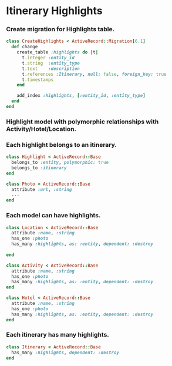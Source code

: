 
# Itinerary Highlights

### Create migration for Highlights table.
```ruby
class CreateHighlights < ActiveRecord::Migration[6.1]
  def change
    create_table :highlights do |t|
      t.integer :entity_id
      t.string  :entity_type
      t.text    :description
      t.references :Itinerary, null: false, foreign_key: true
      t.timestamps
    end

    add_index :highlights, [:entity_id, :entity_type]
  end
end
```


### Highlight model with polymorphic relationships with Activity/Hotel/Location.
### Each highlight belongs to an itinerary.
``` ruby
class Highlight < ActiveRecord::Base
  belongs_to :entity, polymorphic: true
  belongs_to :itinerary
end
```


``` ruby
class Photo < ActiveRecord::Base
  attribute :url, :string
  ...
end
```
### Each model can have highlights.
``` ruby
class Location < ActiveRecord::Base
  attribute :name, :string
  has_one :photo
  has_many :highlights, as: :entity, dependent: :destroy
 
end

class Activity < ActiveRecord::Base
  attribute :name, :string
  has_one :photo
  has_many :highlights, as: :entity, dependent: :destroy
end

class Hotel < ActiveRecord::Base
  attribute :name, :string
  has_one :photo
  has_many :highlights, as: :entity, dependent: :destroy
end
```

### Each itinerary has many highlights.
```ruby
class Itinerary < ActiveRecord::Base
  has_many :highlights, dependent: :destroy
end
```



